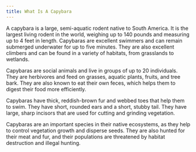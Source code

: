 ```yaml
---
title: What Is A Capybara
---
```


A capybara is a large, semi-aquatic rodent native to South America. It is the largest living rodent in the world, weighing up to 140 pounds and measuring up to 4 feet in length. Capybaras are excellent swimmers and can remain submerged underwater for up to five minutes. They are also excellent climbers and can be found in a variety of habitats, from grasslands to wetlands. 

Capybaras are social animals and live in groups of up to 20 individuals. They are herbivores and feed on grasses, aquatic plants, fruits, and tree bark. They are also known to eat their own feces, which helps them to digest their food more efficiently.

Capybaras have thick, reddish-brown fur and webbed toes that help them to swim. They have short, rounded ears and a short, stubby tail. They have large, sharp incisors that are used for cutting and grinding vegetation.

Capybaras are an important species in their native ecosystems, as they help to control vegetation growth and disperse seeds. They are also hunted for their meat and fur, and their populations are threatened by habitat destruction and illegal hunting.
